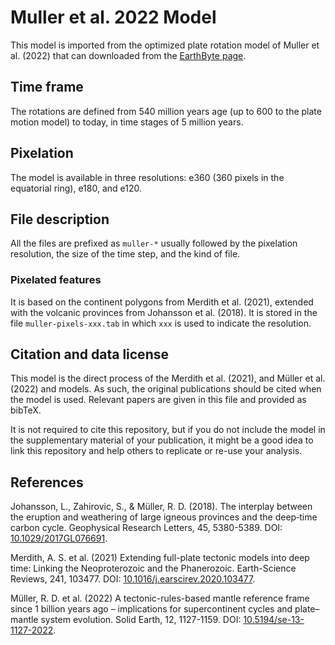 # Muller et al. 2022 Model

This model is imported from the optimized plate rotation model
of Muller et al. (2022)
that can downloaded from the [EarthByte page](https://earthbyte.org/webdav/ftp/Data_Collections/Muller_etal_2022_SE/).

## Time frame

The rotations are defined from 540 million years age
(up to 600 to the plate motion model)
to today,
in time stages of 5 million years.

## Pixelation

The model is available in three resolutions:
e360 (360 pixels in the equatorial ring),
e180,
and e120.

## File description

All the files are prefixed as `muller-*`
usually followed by the pixelation resolution,
the size of the time step,
and the kind of file.

### Pixelated features

It is based on the continent polygons
from Merdith et al. (2021),
extended with the volcanic provinces from Johansson et al. (2018).
It is stored in the file `muller-pixels-xxx.tab`
in which `xxx` is used to indicate the resolution.

## Citation and data license

This model is the direct process of the
Merdith et al. (2021),
and Müller et al. (2022) and  models.
As such,
the original publications should be cited when the model is used.
Relevant papers are given in this file
and provided as bibTeX.

It is not required to cite this repository,
but if you do not include the model in the supplementary material
of your publication,
it might be a good idea to link this repository
and help others to replicate or re-use your analysis.

## References

Johansson, L., Zahirovic, S., & Müller, R. D.
(2018).
The interplay between the eruption and weathering of large igneous provinces and the deep‐time carbon cycle.
Geophysical Research Letters, 45, 5380-5389.
DOI: [10.1029/2017GL076691](https://doi.org/10.1029/2017GL076691).

Merdith, A. S. et al.
(2021)
Extending full-plate tectonic models into deep time: Linking the Neoproterozoic and the Phanerozoic.
Earth-Science Reviews, 241, 103477.
DOI: [10.1016/j.earscirev.2020.103477](https://doi.org/10.1016/j.earscirev.2020.103477).

Müller, R. D. et al.
(2022)
A tectonic-rules-based mantle reference frame since 1 billion years ago – implications for supercontinent cycles and plate–mantle system evolution.
Solid Earth, 12, 1127-1159.
DOI: [10.5194/se-13-1127-2022](https://doi.org/10.5194/se-13-1127-2022).
